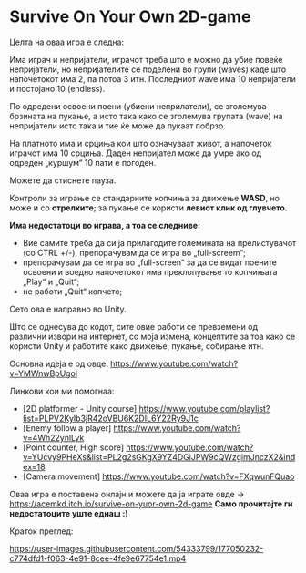 # Survive On Your Own 2D-game

Целта на оваа игра е следна: 

Има играч и непријатели, играчот треба што е можно да убие повеќе непријатели, но непријателите се поделени во групи (waves) каде што напочетокот има 2, па потоа 3 итн. Последниот wave има 10 непријатели и постојано 10 (endless).

По одредени освоени поени (убиени неприлатели), се зголемува брзината на пукање, а исто така како се зголемува групата (wave) на непријатели исто така и тие ќе може да пукаат побрзо.

На платното има и срциња кои што означуваат живот, а напочеток играчот има 10 срциња.
Даден непријател може да умре ако од одреден „куршум“ 10 пати е погоден.

Можете да стиснете пауза.

Контроли за играње се стандарните копчиња за движење **WASD**, но може и со **стрелките**; за пукање се користи **левиот клик од глувчето**.

**Има недостатоци во играва, а тоа се следниве:**
- Вие самите треба да си ја прилагодите големината на прелистувачот (со CTRL +/-), препорачувам да се игра во „full-screem“;
- препорачувам да се игра во „full-screen“ за да се видат поените освоени и воедно напочетокот има преклопување то копчињата „Play“ и „Quit“;
- не работи „Quit“ копчето;

Сето ова е направно во Unity.


Што се однесува до кодот, сите овие работи се превземени од различни извори на интернет, со моја измена, концептите за тоа како се користи Unity и работите како движење, пукање, собирање итн. 

Основна идеја е од овде: https://www.youtube.com/watch?v=YMWnwBpUgoI

Линкови кои ми помогнаа:
- [2D platformer - Unity course] 
https://www.youtube.com/playlist?list=PLPV2KyIb3jR42oVBU6K2DIL6Y22Ry9J1c
- [Enemy follow a player] 
https://www.youtube.com/watch?v=4Wh22ynlLyk
- [Point counter, High score]
https://www.youtube.com/watch?v=YUcvy9PHeXs&list=PL2g2sGKgX9YZ4DGiJPW9cQWzgimJnczX2&index=18
- [Camera movement]
https://www.youtube.com/watch?v=FXqwunFQuao


Оваа игра е поставена онлајн и можете да ја играте овде -> https://acemkd.itch.io/survive-on-yuor-own-2d-game 
**Само прочитајте ги недостатоците уште еднаш :)**

Краток преглед:

https://user-images.githubusercontent.com/54333799/177050232-c774dfd1-f063-4e91-8cee-4fe9e67754e1.mp4
